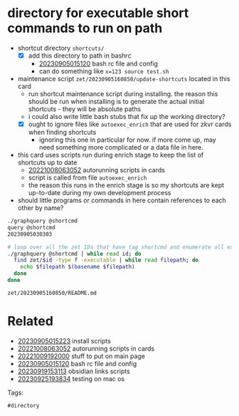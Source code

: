 # directory for executable short commands to run on path

- shortcut directory `shortcuts/`
  - [x] add this directory to path in bashrc
    - [20230905015120](/zet/20230905015120/README.md) bash rc file and config
    - can do something like `x=123 source test.sh`
- maintenance script `zet/20230905160850/update-shortcuts` located in this card
  - run shortcut maintenance script during installing. the reason this should be run when installing is to generate the actual initial shortcuts - they will be absolute paths
  - i could also write little bash stubs that fix up the working directory?
  - [x] ought to ignore files like `autoexec_enrich` that are used for zkvr cards when finding shortcuts
    - ignoring this one in particular for now. if more come up, may need something more complicated or a data file in here.
- this card uses scripts run during enrich stage to keep the list of shortcuts up to date
  - [20221008063052](/zet/20221008063052/README.md) autorunning scripts in cards
  - script is called from file `autoexec_enrich`
  - the reason this runs in the enrich stage is so my shortcuts are kept up-to-date during my own development process
- should little programs or commands in here contain references to each other by name?

```bash
./graphquery @shortcmd
query @shortcmd
20230905030303

# loop over all the zet IDs that have tag shortcmd and enumerate all executable files and filenames
./graphquery @shortcmd | while read id; do
  find zet/$id -type f -executable | while read filepath; do
    echo $filepath $(basename $filepath)
  done
done
```

` zet/20230905160850/README.md `

# Related

- [20230905015223](/zet/20230905015223/README.md) install scripts
- [20221008063052](/zet/20221008063052/README.md) autorunning scripts in cards
- [20221009192000](/zet/20221009192000/README.md) stuff to put on main page
- [20230905015120](/zet/20230905015120/README.md) bash rc file and config
- [20230919153113](/zet/20230919153113/README.md) obsidian links scripts
- [20230925193834](/zet/20230925193834/README.md) testing on mac os

Tags:

    #directory

